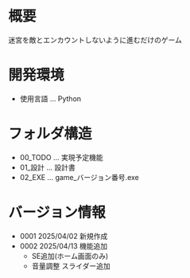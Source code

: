 # 概要
迷宮を敵とエンカウントしないように進むだけのゲーム

# 開発環境
- 使用言語 … Python

# フォルダ構造
- 00_TODO … 実現予定機能
- 01_設計 … 設計書
- 02_EXE … game_バージョン番号.exe
  
# バージョン情報
- 0001 2025/04/02 新規作成
- 0002 2025/04/13 機能追加
    - SE追加(ホーム画面のみ)
    - 音量調整 スライダー追加
